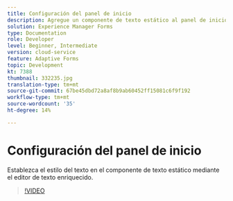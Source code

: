 ```yaml
---
title: Configuración del panel de inicio
description: Agregue un componente de texto estático al panel de inicio.
solution: Experience Manager Forms
type: Documentation
role: Developer
level: Beginner, Intermediate
version: cloud-service
feature: Adaptive Forms
topic: Development
kt: 7388
thumbnail: 332235.jpg
translation-type: tm+mt
source-git-commit: 67be45dbd72a8af8b9ab60452ff15081c6f9f192
workflow-type: tm+mt
source-wordcount: '35'
ht-degree: 14%

---
```



# Configuración del panel de inicio

Establezca el estilo del texto en el componente de texto estático mediante el editor de texto enriquecido.

>[!VIDEO](https://video.tv.adobe.com/v/332235?quality=12&learn=on)

